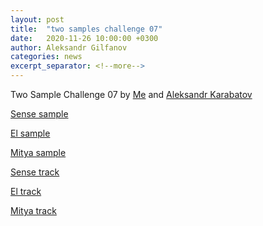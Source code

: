 ```yaml
---
layout: post
title:  "two samples challenge 07"
date:   2020-11-26 10:00:00 +0300
author: Aleksandr Gilfanov
categories: news
excerpt_separator: <!--more-->
---
```

Two Sample Challenge 07 by
[Me](https://github.com/aleksandrgilfanov) and
[Aleksandr Karabatov](https://github.com/elektron314)
<!--more-->

[Sense sample](/mp3/sample-2020-07-sense.mp3)

[El sample](/mp3/sample-2020-07-el.mp3)

[Mitya sample](/mp3/sample-2020-07-mitya.mp3)

[Sense track](/mp3/track-2020-07-sense.mp3)

[El track](/mp3/track-2020-07-el.mp3)

[Mitya track](/mp3/track-2020-07-mitya.mp3)
